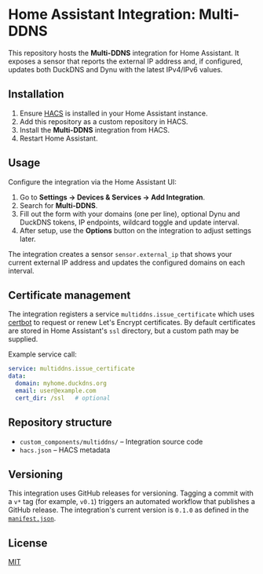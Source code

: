 # Home Assistant Integration: Multi-DDNS

This repository hosts the **Multi-DDNS** integration for Home Assistant. It exposes a sensor that reports the external IP address and, if configured, updates both DuckDNS and Dynu with the latest IPv4/IPv6 values.

## Installation

1. Ensure [HACS](https://hacs.xyz) is installed in your Home Assistant instance.
2. Add this repository as a custom repository in HACS.
3. Install the **Multi-DDNS** integration from HACS.
4. Restart Home Assistant.

## Usage

Configure the integration via the Home Assistant UI:

1. Go to **Settings → Devices & Services → Add Integration**.
2. Search for **Multi-DDNS**.
3. Fill out the form with your domains (one per line), optional Dynu and DuckDNS tokens,
   IP endpoints, wildcard toggle and update interval.
4. After setup, use the **Options** button on the integration to adjust settings later.

The integration creates a sensor `sensor.external_ip` that shows your current
external IP address and updates the configured domains on each interval.

## Certificate management

The integration registers a service `multiddns.issue_certificate` which uses
[certbot](https://certbot.eff.org/) to request or renew Let's Encrypt
certificates. By default certificates are stored in Home Assistant's `ssl`
directory, but a custom path may be supplied.

Example service call:

```yaml
service: multiddns.issue_certificate
data:
  domain: myhome.duckdns.org
  email: user@example.com
  cert_dir: /ssl   # optional
```

## Repository structure

- `custom_components/multiddns/` – Integration source code
- `hacs.json` – HACS metadata

## Versioning

This integration uses GitHub releases for versioning. Tagging a commit with a
`v*` tag (for example, `v0.1`) triggers an automated workflow that publishes a
GitHub release. The integration's current version is `0.1.0` as defined in the
[`manifest.json`](custom_components/multiddns/manifest.json).

## License

[MIT](LICENSE)
